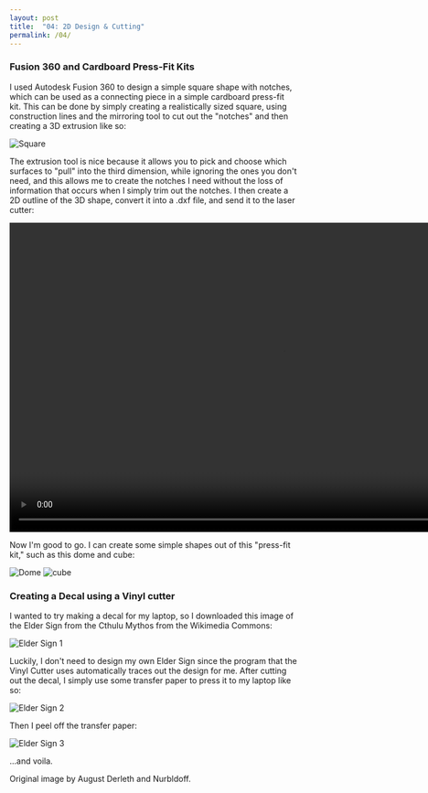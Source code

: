 ```yaml
---
layout: post
title:  "04: 2D Design & Cutting"
permalink: /04/
---
```


### Fusion 360 and Cardboard Press-Fit Kits

I used Autodesk Fusion 360 to design a simple square shape with notches, which can be used as a connecting piece in a simple cardboard press-fit kit. This can be done by simply creating a realistically sized square, using construction lines and the mirroring tool to cut out the \"notches\" and then creating a 3D extrusion like so:

<img src="square.png" alt="Square">

The extrusion tool is nice because it allows you to pick and choose which surfaces to \"pull\" into the third dimension, while ignoring the ones you don't need, and this allows me to create the notches I need without the loss of information that occurs when I simply trim out the notches. I then create a 2D outline of the 3D shape, convert it into a .dxf file, and send it to the laser cutter:

<video width="955" height="541" controls>
	<source src="laser.mp4" type="video/mp4">
</video>

Now I'm good to go. I can create some simple shapes out of this \"press-fit kit,\" such as this dome and cube:

<img src="dome.png" alt="Dome">
<img src="cube.png" alt="cube">

### Creating a Decal using a Vinyl cutter

I wanted to try making a decal for my laptop, so I downloaded this image of the Elder Sign from the Cthulu Mythos from the Wikimedia Commons:

<img src="eldersign1.png" alt="Elder Sign 1">

Luckily, I don't need to design my own Elder Sign since the program that the Vinyl Cutter uses automatically traces out the design for me. After cutting out the decal, I simply use some transfer paper to press it to my laptop like so:

<img src="eldersign2.png" alt="Elder Sign 2">

Then I peel off the transfer paper:

<img src="eldersign3.png" alt="Elder Sign 3">

...and voila.

Original image by August Derleth and Nurbldoff.
